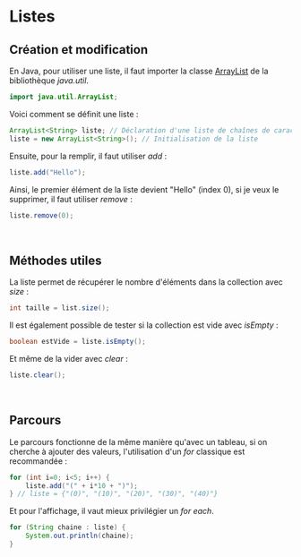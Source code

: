 # **Listes**

## Création et modification

En Java, pour utiliser une liste, il faut importer la classe [ArrayList](https://docs.oracle.com/javase/8/docs/api/java/util/ArrayList.html) de la bibliothèque *java.util*.
```java
import java.util.ArrayList;
```

Voici comment se définit une liste :
```java
ArrayList<String> liste; // Déclaration d'une liste de chaînes de caractères
liste = new ArrayList<String>(); // Initialisation de la liste
```

Ensuite, pour la remplir, il faut utiliser *add* :
```java
liste.add("Hello");
```

Ainsi, le premier élément de la liste devient "Hello" (index 0), si je veux le supprimer, il faut utiliser *remove* :
```java
liste.remove(0);
```
<br>


## Méthodes utiles

La liste permet de récupérer le nombre d'éléments dans la collection avec *size* :
```java
int taille = list.size();
```

Il est également possible de tester si la collection est vide avec *isEmpty* :
```java
boolean estVide = liste.isEmpty();
```

Et même de la vider avec *clear* :
```java
liste.clear();
```
<br>


## Parcours

Le parcours fonctionne de la même manière qu'avec un tableau, si on cherche à ajouter des valeurs, l'utilisation d'un *for* classique est recommandée :
```java
for (int i=0; i<5; i++) {
	liste.add("(" + i*10 + ")");
} // liste = {"(0)", "(10)", "(20)", "(30)", "(40)"}
```

Et pour l'affichage, il vaut mieux privilégier un *for each*.
```java
for (String chaine : liste) {
	System.out.println(chaine);
}
```